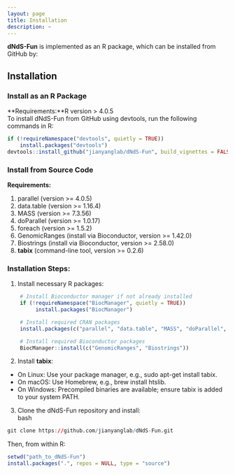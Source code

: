 ```yaml
---
layout: page
title: Installation
description: ~
---
```


**dNdS-Fun** is implemented as an R package, which can be installed from GitHub by:

## Installation
### Install as an R Package
**Requirements:**R version > 4.0.5   
To install dNdS-Fun from GitHub using devtools, run the following commands in R:
```R
if (!requireNamespace("devtools", quietly = TRUE))
    install.packages("devtools")
devtools::install_github("jianyanglab/dNdS-Fun", build_vignettes = FALSE)
```
### Install from Source Code
**Requirements:**    
1. parallel (version >= 4.0.5)
2. data.table (version >= 1.16.4)
3. MASS (version >= 7.3.56)
4. doParallel (version >= 1.0.17)
5. foreach (version >= 1.5.2)
6. GenomicRanges (install via Bioconductor, version >= 1.42.0)
7. Biostrings (install via Bioconductor, version >= 2.58.0)
8. **tabix** (command-line tool, version >= 0.2.6)

### Installation Steps:
1. Install necessary R packages:   
```R 
    # Install Bioconductor manager if not already installed     
    if (!requireNamespace("BiocManager", quietly = TRUE))    
         install.packages("BiocManager")   

    # Install required CRAN packages    
    install.packages(c("parallel", "data.table", "MASS", "doParallel", "foreach"))   

    # Install required Bioconductor packages     
    BiocManager::install(c("GenomicRanges", "Biostrings"))
```
2. Install **tabix**:
- On Linux: Use your package manager, e.g., sudo apt-get install tabix.
- On macOS: Use Homebrew, e.g., brew install htslib.
- On Windows: Precompiled binaries are available; ensure tabix is added to your system PATH.
3. Clone the dNdS-Fun repository and install:   
bash  
```R
git clone https://github.com/jianyanglab/dNdS-Fun.git
```
Then, from within R:   
```R
setwd("path_to_dNdS-Fun")   
install.packages(".", repos = NULL, type = "source")   
```